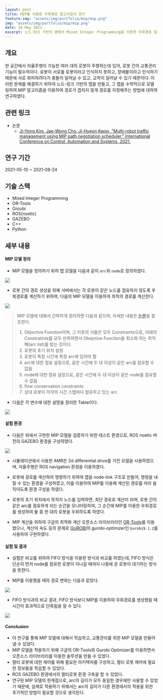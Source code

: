 ```yaml
---
layout: post
title: MIP를 이용한 우회경로 알고리즘의 연구
feature-img: "assets/img/portfolio/mip/mip.png"
img: "assets/img/portfolio/mip/mip.png"
date: 10 May 2021
excerpt: 노드-링크 기반의 맵에서 Mixed Integer Programming을 이용한 우회경로 알고리즘에 대한 연구 내용이다.
---
```


## 개요

한 공간에서 자율주행이 가능한 여러 대의 로봇이 주행하는데 있어, 로봇 간의 교통관리 기능이 필수적이다. 로봇이 서로를 로봇이라고 인식하지 못하고, 장애물이라고 인식하기 때문에 서로 회피하려다가 충돌이 일어날 수 있고, 교착이 일어날 수 있기 때문이다. 이러한 문제를 해결하기 위하여 노드-링크 기반의 맵을 만들고, 그 맵을 수학적으로 모델링하여 MIP 알고리즘을 이용하여 경로가 겹치지 않게 경로를 지정해주는 방법에 대하여 연구하였다.

## 관련 링크

* 논문
    - [Ji-Yong Kim, Jae-Wong Cho, Ji-Hyeon Kwon, "Multi-robot traffic management using MIP path negotiation scheduler," International Conference on Control, Automation and Systems, 2021.](https://ieeexplore.ieee.org/document/9649860)

## 연구 기간

2021-05-10 ~ 2021-08-24

## 기술 스택

- Mixed Integer Programming
- OR-Tools
- Groubi
- ROS(noetic)
- GAZEBO
- C++
- Python

## 세부 내용

#### MIP 모델 정의

* MIP 모델을 정의하기 위하 맵 모델을 다음과 같이 `arc`와 `node`로 정의하였다.

<img src="/assets/img/portfolio/mip/mip_model.png">

* 로봇 간의 경로 생성을 위해 서버에서는 각 로봇이 같은 노드를 점유하지 않도록 우회경로를 계산하기 위하여, 다음의 MIP 모델을 이용하여 최적의 경로를 계산한다.

<img src="/assets/img/portfolio/mip/mip_model_equations.png">

> MIP 모델에 대해서 간략하게 정리하면 다음과 같으며, 자세한 내용은 [논문](https://ieeexplore.ieee.org/document/9649860)을 참조한다.
>   1. Objective Function이며, 그 이후의 식들은 모두 Constraints으로, 아래의 Constratints를 모두 만족하면서 Obejctive Function을 최소화 하는 최적 해(arc list)를 찾는 것이다.
>   2. 로봇의 초기 위치 설정
>   3. 로봇이 특정 시간에 특정 arc에 있어야 함
>   4. arc에 대한 점유 설정으로, 같은 시간에 두 대 이상이 같은 arc를 점유할 수 없음
>   5. node에 대한 점유 설정으로, 같은 시간에 두 대 이상이 같은 node를 점유할 수 없음
>   6. flow conservation constraints
>   7. 상대 로봇이 각각의 시간 스탭마다 점유하고 있는 arc

* 다음은 각 변수에 대한 설명을 정리한 Table이다.

<img src="/assets/img/portfolio/mip/mip_model_variables.png">

#### 실험 환경

* 다음은 위에서 구현한 MIP 모델을 검증하기 위한 테스트 환경으로, ROS noetic 버전의 GAZEBO 환경을 구성하였다.

<img src="/assets/img/portfolio/mip/gazebo.png">

* 시뮬레이션에서 사용한 AMR은 2d differential drive를 가진 모델을 사용하였으며, 자율주행은 ROS navigation 환경을 이용하였다.

* 로봇에 경로를 계산하여 명령하기 위하여 맵을 node-link 구조로 만들어, 명령을 내릴 수 있는 환경을 구성하였고, 이를 이용하여 MIP를 이용해 계산된 경로를 따라 움직이도록 환경 구성을 하였다.

* 로봇의 초기 위치에서 목적지 노드를 입력하면, 최단 경로로 계산이 되며, 로봇 간의 같은 arc를 점유하게 되는 순간을 모니터링하여, 그 순간에 MIP를 이용한 우회경로를 생성하여 둘 중 한 대의 로봇을 우회하도록 하였다.

* MIP 계산을 위하여 구글의 최적화 계산 오픈소스 라이브러리인 [OR-Tools](https://developers.google.com/optimization)를 이용했으나, 계산의 속도 등의 문제로 [GUROBI](https://www.gurobi.com/)의 gurobi-optimizer인 `Gurobi9.1.2`를 사용하여 구현하였다.

#### 실험 및 결과

* 실험은 비교를 위하여 FIFO 방식을 이용한 방식과 비교를 하였는데, FIFO 방식은 단순히 먼저 node를 점유한 로봇이 지나갈 때까지 나중에 온 로봇이 대기하는 방식을 뜻한다.

* MIP를 이용했을 때의 경로 변화는 다음과 같았다.

<img src="/assets/img/portfolio/mip/mip_test.png">

* FIFO 방식과의 비교 결과, FIFO 방식보다 MIP를 이용하여 우회경로를 생성했을 때 시간이 효과적으로 단축됨을 알 수 있다.

<img src="/assets/img/portfolio/mip/mip_graph.png">

#### Conclusion

* 이 연구를 통해 MIP 모델에 대해서 학습하고, 교통관리를 위한 MIP 모델을 만들어낼 수 있었다.
* MIP 모델을 적용하기 위해 구글의 OR-Tools와 Gurobi Optimizer를 이용하면서 오픈소스 라이브러리를 이용한 솔루션을 만들 수 있었다.
* 멀티 로봇에 대한 제어를 위해 필요한 아키텍처를 구성하고, 멀티 로봇 제어에 필요한 정보들을 학습할 수 있었다.
* ROS GAZEBO 환경에서의 멀티로봇 환경 구축을 할 수 있었다.
* 연구된 MIP 모델의 한계점으로, arc의 길이가 모두 동일한 경우에만 사용할 수 있었기 때문에, 실제로 적용하기 위해서는 arc의 길이가 다른 환경에서의 적용을 위한 추가적인 방법이 필요할 것으로 생각된다.
